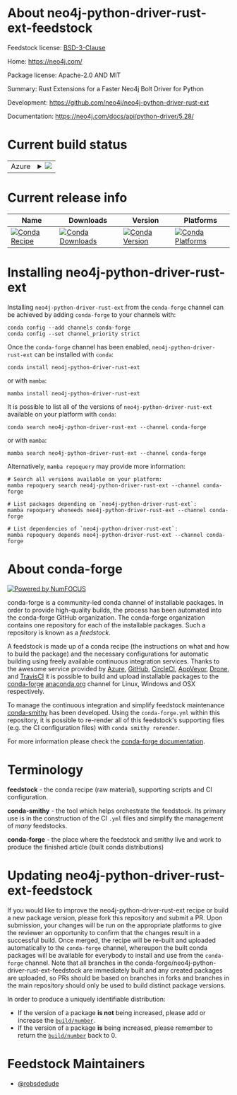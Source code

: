 About neo4j-python-driver-rust-ext-feedstock
============================================

Feedstock license: [BSD-3-Clause](https://github.com/conda-forge/neo4j-python-driver-rust-ext-feedstock/blob/main/LICENSE.txt)

Home: https://neo4j.com/

Package license: Apache-2.0 AND MIT

Summary: Rust Extensions for a Faster Neo4j Bolt Driver for Python

Development: https://github.com/neo4j/neo4j-python-driver-rust-ext

Documentation: https://neo4j.com/docs/api/python-driver/5.28/

Current build status
====================


<table>
    
  <tr>
    <td>Azure</td>
    <td>
      <details>
        <summary>
          <a href="https://dev.azure.com/conda-forge/feedstock-builds/_build/latest?definitionId=24008&branchName=main">
            <img src="https://dev.azure.com/conda-forge/feedstock-builds/_apis/build/status/neo4j-python-driver-rust-ext-feedstock?branchName=main">
          </a>
        </summary>
        <table>
          <thead><tr><th>Variant</th><th>Status</th></tr></thead>
          <tbody><tr>
              <td>linux_64_python3.10.____cpython</td>
              <td>
                <a href="https://dev.azure.com/conda-forge/feedstock-builds/_build/latest?definitionId=24008&branchName=main">
                  <img src="https://dev.azure.com/conda-forge/feedstock-builds/_apis/build/status/neo4j-python-driver-rust-ext-feedstock?branchName=main&jobName=linux&configuration=linux%20linux_64_python3.10.____cpython" alt="variant">
                </a>
              </td>
            </tr><tr>
              <td>linux_64_python3.11.____cpython</td>
              <td>
                <a href="https://dev.azure.com/conda-forge/feedstock-builds/_build/latest?definitionId=24008&branchName=main">
                  <img src="https://dev.azure.com/conda-forge/feedstock-builds/_apis/build/status/neo4j-python-driver-rust-ext-feedstock?branchName=main&jobName=linux&configuration=linux%20linux_64_python3.11.____cpython" alt="variant">
                </a>
              </td>
            </tr><tr>
              <td>linux_64_python3.12.____cpython</td>
              <td>
                <a href="https://dev.azure.com/conda-forge/feedstock-builds/_build/latest?definitionId=24008&branchName=main">
                  <img src="https://dev.azure.com/conda-forge/feedstock-builds/_apis/build/status/neo4j-python-driver-rust-ext-feedstock?branchName=main&jobName=linux&configuration=linux%20linux_64_python3.12.____cpython" alt="variant">
                </a>
              </td>
            </tr><tr>
              <td>linux_64_python3.9.____cpython</td>
              <td>
                <a href="https://dev.azure.com/conda-forge/feedstock-builds/_build/latest?definitionId=24008&branchName=main">
                  <img src="https://dev.azure.com/conda-forge/feedstock-builds/_apis/build/status/neo4j-python-driver-rust-ext-feedstock?branchName=main&jobName=linux&configuration=linux%20linux_64_python3.9.____cpython" alt="variant">
                </a>
              </td>
            </tr><tr>
              <td>osx_64_python3.10.____cpython</td>
              <td>
                <a href="https://dev.azure.com/conda-forge/feedstock-builds/_build/latest?definitionId=24008&branchName=main">
                  <img src="https://dev.azure.com/conda-forge/feedstock-builds/_apis/build/status/neo4j-python-driver-rust-ext-feedstock?branchName=main&jobName=osx&configuration=osx%20osx_64_python3.10.____cpython" alt="variant">
                </a>
              </td>
            </tr><tr>
              <td>osx_64_python3.11.____cpython</td>
              <td>
                <a href="https://dev.azure.com/conda-forge/feedstock-builds/_build/latest?definitionId=24008&branchName=main">
                  <img src="https://dev.azure.com/conda-forge/feedstock-builds/_apis/build/status/neo4j-python-driver-rust-ext-feedstock?branchName=main&jobName=osx&configuration=osx%20osx_64_python3.11.____cpython" alt="variant">
                </a>
              </td>
            </tr><tr>
              <td>osx_64_python3.12.____cpython</td>
              <td>
                <a href="https://dev.azure.com/conda-forge/feedstock-builds/_build/latest?definitionId=24008&branchName=main">
                  <img src="https://dev.azure.com/conda-forge/feedstock-builds/_apis/build/status/neo4j-python-driver-rust-ext-feedstock?branchName=main&jobName=osx&configuration=osx%20osx_64_python3.12.____cpython" alt="variant">
                </a>
              </td>
            </tr><tr>
              <td>osx_64_python3.9.____cpython</td>
              <td>
                <a href="https://dev.azure.com/conda-forge/feedstock-builds/_build/latest?definitionId=24008&branchName=main">
                  <img src="https://dev.azure.com/conda-forge/feedstock-builds/_apis/build/status/neo4j-python-driver-rust-ext-feedstock?branchName=main&jobName=osx&configuration=osx%20osx_64_python3.9.____cpython" alt="variant">
                </a>
              </td>
            </tr><tr>
              <td>win_64_python3.10.____cpython</td>
              <td>
                <a href="https://dev.azure.com/conda-forge/feedstock-builds/_build/latest?definitionId=24008&branchName=main">
                  <img src="https://dev.azure.com/conda-forge/feedstock-builds/_apis/build/status/neo4j-python-driver-rust-ext-feedstock?branchName=main&jobName=win&configuration=win%20win_64_python3.10.____cpython" alt="variant">
                </a>
              </td>
            </tr><tr>
              <td>win_64_python3.11.____cpython</td>
              <td>
                <a href="https://dev.azure.com/conda-forge/feedstock-builds/_build/latest?definitionId=24008&branchName=main">
                  <img src="https://dev.azure.com/conda-forge/feedstock-builds/_apis/build/status/neo4j-python-driver-rust-ext-feedstock?branchName=main&jobName=win&configuration=win%20win_64_python3.11.____cpython" alt="variant">
                </a>
              </td>
            </tr><tr>
              <td>win_64_python3.12.____cpython</td>
              <td>
                <a href="https://dev.azure.com/conda-forge/feedstock-builds/_build/latest?definitionId=24008&branchName=main">
                  <img src="https://dev.azure.com/conda-forge/feedstock-builds/_apis/build/status/neo4j-python-driver-rust-ext-feedstock?branchName=main&jobName=win&configuration=win%20win_64_python3.12.____cpython" alt="variant">
                </a>
              </td>
            </tr><tr>
              <td>win_64_python3.9.____cpython</td>
              <td>
                <a href="https://dev.azure.com/conda-forge/feedstock-builds/_build/latest?definitionId=24008&branchName=main">
                  <img src="https://dev.azure.com/conda-forge/feedstock-builds/_apis/build/status/neo4j-python-driver-rust-ext-feedstock?branchName=main&jobName=win&configuration=win%20win_64_python3.9.____cpython" alt="variant">
                </a>
              </td>
            </tr>
          </tbody>
        </table>
      </details>
    </td>
  </tr>
</table>

Current release info
====================

| Name | Downloads | Version | Platforms |
| --- | --- | --- | --- |
| [![Conda Recipe](https://img.shields.io/badge/recipe-neo4j--python--driver--rust--ext-green.svg)](https://anaconda.org/conda-forge/neo4j-python-driver-rust-ext) | [![Conda Downloads](https://img.shields.io/conda/dn/conda-forge/neo4j-python-driver-rust-ext.svg)](https://anaconda.org/conda-forge/neo4j-python-driver-rust-ext) | [![Conda Version](https://img.shields.io/conda/vn/conda-forge/neo4j-python-driver-rust-ext.svg)](https://anaconda.org/conda-forge/neo4j-python-driver-rust-ext) | [![Conda Platforms](https://img.shields.io/conda/pn/conda-forge/neo4j-python-driver-rust-ext.svg)](https://anaconda.org/conda-forge/neo4j-python-driver-rust-ext) |

Installing neo4j-python-driver-rust-ext
=======================================

Installing `neo4j-python-driver-rust-ext` from the `conda-forge` channel can be achieved by adding `conda-forge` to your channels with:

```
conda config --add channels conda-forge
conda config --set channel_priority strict
```

Once the `conda-forge` channel has been enabled, `neo4j-python-driver-rust-ext` can be installed with `conda`:

```
conda install neo4j-python-driver-rust-ext
```

or with `mamba`:

```
mamba install neo4j-python-driver-rust-ext
```

It is possible to list all of the versions of `neo4j-python-driver-rust-ext` available on your platform with `conda`:

```
conda search neo4j-python-driver-rust-ext --channel conda-forge
```

or with `mamba`:

```
mamba search neo4j-python-driver-rust-ext --channel conda-forge
```

Alternatively, `mamba repoquery` may provide more information:

```
# Search all versions available on your platform:
mamba repoquery search neo4j-python-driver-rust-ext --channel conda-forge

# List packages depending on `neo4j-python-driver-rust-ext`:
mamba repoquery whoneeds neo4j-python-driver-rust-ext --channel conda-forge

# List dependencies of `neo4j-python-driver-rust-ext`:
mamba repoquery depends neo4j-python-driver-rust-ext --channel conda-forge
```


About conda-forge
=================

[![Powered by
NumFOCUS](https://img.shields.io/badge/powered%20by-NumFOCUS-orange.svg?style=flat&colorA=E1523D&colorB=007D8A)](https://numfocus.org)

conda-forge is a community-led conda channel of installable packages.
In order to provide high-quality builds, the process has been automated into the
conda-forge GitHub organization. The conda-forge organization contains one repository
for each of the installable packages. Such a repository is known as a *feedstock*.

A feedstock is made up of a conda recipe (the instructions on what and how to build
the package) and the necessary configurations for automatic building using freely
available continuous integration services. Thanks to the awesome service provided by
[Azure](https://azure.microsoft.com/en-us/services/devops/), [GitHub](https://github.com/),
[CircleCI](https://circleci.com/), [AppVeyor](https://www.appveyor.com/),
[Drone](https://cloud.drone.io/welcome), and [TravisCI](https://travis-ci.com/)
it is possible to build and upload installable packages to the
[conda-forge](https://anaconda.org/conda-forge) [anaconda.org](https://anaconda.org/)
channel for Linux, Windows and OSX respectively.

To manage the continuous integration and simplify feedstock maintenance
[conda-smithy](https://github.com/conda-forge/conda-smithy) has been developed.
Using the ``conda-forge.yml`` within this repository, it is possible to re-render all of
this feedstock's supporting files (e.g. the CI configuration files) with ``conda smithy rerender``.

For more information please check the [conda-forge documentation](https://conda-forge.org/docs/).

Terminology
===========

**feedstock** - the conda recipe (raw material), supporting scripts and CI configuration.

**conda-smithy** - the tool which helps orchestrate the feedstock.
                   Its primary use is in the construction of the CI ``.yml`` files
                   and simplify the management of *many* feedstocks.

**conda-forge** - the place where the feedstock and smithy live and work to
                  produce the finished article (built conda distributions)


Updating neo4j-python-driver-rust-ext-feedstock
===============================================

If you would like to improve the neo4j-python-driver-rust-ext recipe or build a new
package version, please fork this repository and submit a PR. Upon submission,
your changes will be run on the appropriate platforms to give the reviewer an
opportunity to confirm that the changes result in a successful build. Once
merged, the recipe will be re-built and uploaded automatically to the
`conda-forge` channel, whereupon the built conda packages will be available for
everybody to install and use from the `conda-forge` channel.
Note that all branches in the conda-forge/neo4j-python-driver-rust-ext-feedstock are
immediately built and any created packages are uploaded, so PRs should be based
on branches in forks and branches in the main repository should only be used to
build distinct package versions.

In order to produce a uniquely identifiable distribution:
 * If the version of a package **is not** being increased, please add or increase
   the [``build/number``](https://docs.conda.io/projects/conda-build/en/latest/resources/define-metadata.html#build-number-and-string).
 * If the version of a package **is** being increased, please remember to return
   the [``build/number``](https://docs.conda.io/projects/conda-build/en/latest/resources/define-metadata.html#build-number-and-string)
   back to 0.

Feedstock Maintainers
=====================

* [@robsdedude](https://github.com/robsdedude/)


<!-- dummy commit to enable rerendering -->

